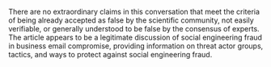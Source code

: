 There are no extraordinary claims in this conversation that meet the criteria of being already accepted as false by the scientific community, not easily verifiable, or generally understood to be false by the consensus of experts. The article appears to be a legitimate discussion of social engineering fraud in business email compromise, providing information on threat actor groups, tactics, and ways to protect against social engineering fraud.
